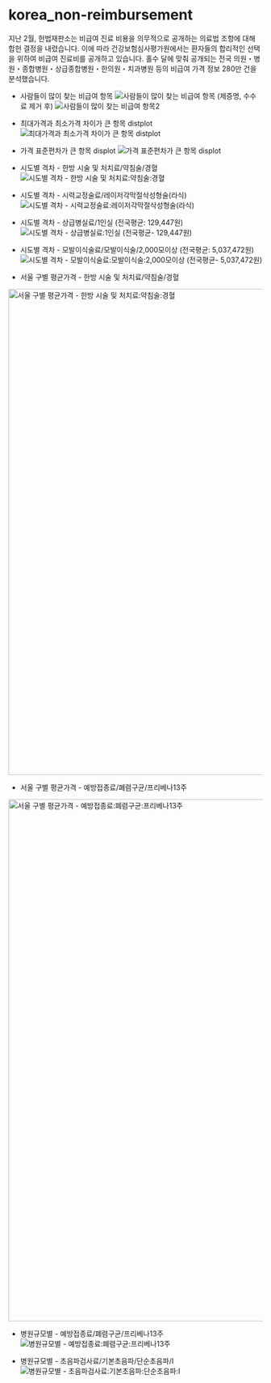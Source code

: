 # korea_non-reimbursement
지난 2월, 헌법재판소는 비급여 진료 비용을 의무적으로 공개하는 의료법 조항에 대해 합헌 결정을 내렸습니다. 이에 따라 건강보험심사평가원에서는 환자들의 합리적인 선택을 위하여 비급여 진료비를 공개하고 있습니다. 홀수 달에 맞춰 공개되는 전국 의원・병원・종합병원・상급종합병원・한의원・치과병원 등의 비급여 가격 정보 280만 건을 분석했습니다. 

- 사람들이 많이 찾는 비급여 항목
![사람들이 많이 찾는 비급여 항목](https://github.com/dain-son/korea_non-reimbursement/assets/68219415/4a9d717d-b6c4-4001-994d-dff267cbb09a)
(제증명, 수수료 제거 후)
![사람들이 많이 찾는 비급여 항목2](https://github.com/dain-son/korea_non-reimbursement/assets/68219415/86fd345c-42d6-4049-beb4-f07fd71a5186)



- 최대가격과 최소가격 차이가 큰 항목 distplot
![최대가격과 최소가격 차이가 큰 항목 distplot](https://github.com/dain-son/korea_non-reimbursement/assets/68219415/58ad9d2d-569b-4d76-b108-55c8c9fcba07)

- 가격 표준편차가 큰 항목 displot
![가격 표준편차가 큰 항목 displot](https://github.com/dain-son/korea_non-reimbursement/assets/68219415/1ba6ad54-1c79-445c-a5d7-7d0f000d2bdc)

- 시도별 격차 - 한방 시술 및 처치료/약침술/경혈
![시도별 격차 - 한방 시술 및 처치료:약침술:경혈](https://github.com/dain-son/korea_non-reimbursement/assets/68219415/04fe6cfd-417f-4bda-91a6-ebfeba7d4ec2)

- 시도별 격차 - 시력교정술료/레이저각막절삭성형술(라식)
![시도별 격차 - 시력교정술료:레이저각막절삭성형술(라식)](https://github.com/dain-son/korea_non-reimbursement/assets/68219415/fa434766-4801-4108-839f-8f19b3653a3d)


- 시도별 격차 - 상급병실료/1인실 (전국평균: 129,447원)
![시도별 격차 - 상급병실료:1인실 (전국평균- 129,447원)](https://github.com/dain-son/korea_non-reimbursement/assets/68219415/c00fa085-f30c-4e68-8121-79638e1b4d00)


- 시도별 격차 - 모발이식술료/모발이식술/2,000모이상 (전국평균: 5,037,472원)
![시도별 격차 - 모발이식술료:모발이식술:2,000모이상 (전국평균- 5,037,472원)](https://github.com/dain-son/korea_non-reimbursement/assets/68219415/7af3626a-62bc-4e0b-afd8-c875f6a3b02b)

- 서울 구별 평균가격 - 한방 시술 및 처치료/약침술/경혈
<img width="961" alt="서울 구별 평균가격 - 한방 시술 및 처치료:약침술:경혈" src="https://github.com/dain-son/korea_non-reimbursement/assets/68219415/1445d4ec-cc61-4d2e-aee8-32bf33f4d68d">


- 서울 구별 평균가격 - 예방접종료/폐렴구균/프리베나13주
<img width="1032" alt="서울 구별 평균가격 - 예방접종료:폐렴구균:프리베나13주" src="https://github.com/dain-son/korea_non-reimbursement/assets/68219415/cf8d45ab-0d18-4928-a072-051418ba94eb">


- 병원규모별 - 예방접종료/폐렴구균/프리베나13주
![병원규모별 - 예방접종료:폐렴구균:프리베나13주](https://github.com/dain-son/korea_non-reimbursement/assets/68219415/0f4ea3ea-22ab-473b-934c-f2c2a2518212)


- 병원규모별 - 초음파검사료/기본초음파/단순초음파/Ⅰ
![병원규모별 - 초음파검사료:기본초음파:단순초음파:Ⅰ](https://github.com/dain-son/korea_non-reimbursement/assets/68219415/7804b692-6b98-4f08-bad7-73bb68e7ca05)

